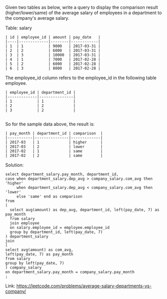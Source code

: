 Given two tables as below, write a query to display the comparison result (higher/lower/same) of the average salary of employees in a department to the company's average salary.
 

Table: salary
```
| id | employee_id | amount | pay_date   |
|----|-------------|--------|------------|
| 1  | 1           | 9000   | 2017-03-31 |
| 2  | 2           | 6000   | 2017-03-31 |
| 3  | 3           | 10000  | 2017-03-31 |
| 4  | 1           | 7000   | 2017-02-28 |
| 5  | 2           | 6000   | 2017-02-28 |
| 6  | 3           | 8000   | 2017-02-28 |
``` 
The employee_id column refers to the employee_id in the following table employee. 
```
| employee_id | department_id |
|-------------|---------------|
| 1           | 1             |
| 2           | 2             |
| 3           | 2             |
 
```
So for the sample data above, the result is:
``` 
| pay_month | department_id | comparison  |
|-----------|---------------|-------------|
| 2017-03   | 1             | higher      |
| 2017-03   | 2             | lower       |
| 2017-02   | 1             | same        |
| 2017-02   | 2             | same        |
```

Solution:
```
select department_salary.pay_month, department_id, 
case when department_salary.dep_avg > company_salary.com_avg then 'higher'
     when department_salary.dep_avg < company_salary.com_avg then 'lower'
     else 'same' end as comparison
from
(
  select avg(amount) as dep_avg, department_id, left(pay_date, 7) as pay_month
  from salary
  join employee
  on salary.employee_id = employee.employee_id
  group by department_id, left(pay_date, 7)
) department_salary
join
(
select avg(amount) as com_avg,
left(pay_date, 7) as pay_month
from salary
group by left(pay_date, 7)
) company_salary
on department_salary.pay_month = company_salary.pay_month
;

```
Link: https://leetcode.com/problems/average-salary-departments-vs-company/

